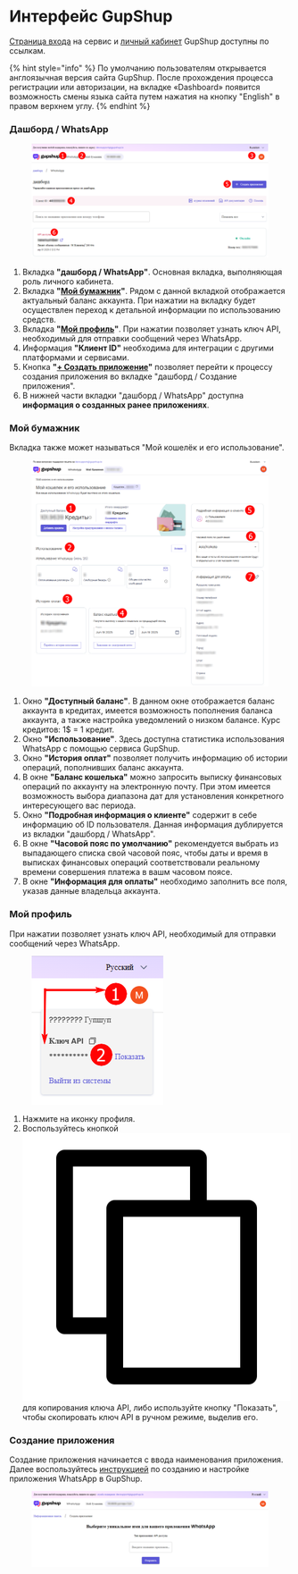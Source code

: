 # Интерфейс GupShup

[Страница входа](https://login.gupshup.io/u/login) на сервис и [личный кабинет](https://www.gupshup.io/whatsapp/dashboard) GupShup доступны по ссылкам.

{% hint style="info" %}
По умолчанию пользователям открывается англоязычная версия сайта GupShup. После прохождения процесса регистрации или авторизации, на вкладке «Dashboard» появится возможность смены языка сайта путем нажатия на кнопку "English" в правом верхнем углу.
{% endhint %}

### Дашборд / WhatsApp

<figure><img src="../.gitbook/assets/Скриншот 19.06.25_15.45.21.png" alt=""><figcaption></figcaption></figure>

1. Вкладка **"дашборд / WhatsApp"**. Основная вкладка, выполняющая роль личного кабинета.
2. Вкладка **"**[**Мой бумажник**](interfeis-gupshup.md#moi-bumazhnik)**"**. Рядом с данной вкладкой отображается актуальный баланс аккаунта. При нажатии на вкладку будет осуществлен переход к детальной информации по использованию средств.&#x20;
3. Вкладка **"**[**Мой профиль**](interfeis-gupshup.md#moi-profil)**"**. При нажатии позволяет узнать ключ API, необходимый для отправки сообщений через WhatsApp.
4. Информация **"Клиент ID"** необходима для интеграции с другими платформами и сервисами.
5. Кнопка **"**[**+ Создать приложение**](interfeis-gupshup.md#sozdanie-prilozheniya)**"** позволяет перейти к процессу создания приложения во вкладке "дашборд / Создание приложения".&#x20;
6. В нижней части вкладки "дашборд / WhatsApp" доступна **информация о созданных ранее приложениях**.

### Мой бумажник

Вкладка также может называться "Мой кошелёк и его использование".

<figure><img src="../.gitbook/assets/Скриншот 19.06.25_16.48.21.png" alt=""><figcaption></figcaption></figure>

1. Окно **"Доступный баланс"**. В данном окне отображается баланс аккаунта в кредитах, имеется возможность пополнения баланса аккаунта, а также настройка уведомлений о низком балансе.                              Курс кредитов: 1$ = 1 кредит.&#x20;
2. Окно **"Использование"**. Здесь доступна статистика использования WhatsApp с помощью сервиса GupShup.
3. Окно **"История оплат"** позволяет получить информацию об истории операций, пополнивших баланс аккаунта.&#x20;
4. В окне **"Баланс кошелька"** можно запросить выписку финансовых операций по аккаунту на электронную почту. При этом имеется возможность выбора диапазона дат для установления конкретного интересующего вас периода.
5. Окно **"Подробная информация о клиенте"** содержит в себе информацию об ID пользователя. Данная информация дублируется из вкладки "дашборд / WhatsApp".
6. В окне **"Часовой пояс по умолчанию"** рекомендуется выбрать из выпадающего списка свой часовой пояс, чтобы даты и время в выписках финансовых операций соответствовали реальному времени совершения платежа в вашм часовом поясе.
7. В окне **"Информация для оплаты"** необходимо заполнить все поля, указав данные владельца аккаунта.

### Мой профиль

При нажатии позволяет узнать ключ API, необходимый для отправки сообщений через WhatsApp.

<figure><img src="../.gitbook/assets/Скриншот 19.06.25_17.54.59.png" alt=""><figcaption></figcaption></figure>

1. Нажмите на иконку профиля.
2. Воспользуйтесь кнопкой <img src="../.gitbook/assets/image (288).png" alt="" data-size="line"> для копирования ключа API, либо используйте кнопку "Показать", чтобы скопировать ключ API в ручном режиме, выделив его.&#x20;

### Создание приложения

Создание приложения начинается с ввода наименования приложения. Далее воспользуйтесь [инструкцией](https://waba.docs.olchat.io/bystryi-start/sozdanie-i-nastroika-prilozheniya-whatsapp-v-gupshup#poluchenie-klyucha-api-prilozheniya) по созданию и настройке приложения WhatsApp в GupShup.&#x20;

<figure><img src="../.gitbook/assets/Скриншот 19.06.25_18.14.11.png" alt=""><figcaption></figcaption></figure>
